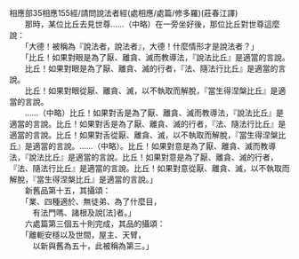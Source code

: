 相應部35相應155經/請問說法者經(處相應/處篇/修多羅)(莊春江譯)   
　　那時，某位比丘去見世尊……（中略）在一旁坐好後，那位比丘對世尊這麼說：   
　　「大德！被稱為『說法者，說法者』，大德！什麼情形才是說法者？」   
　　「比丘！如果對眼是為了厭、離貪、滅而教導法，『說法比丘』是適當的言說。   
　　比丘！如果對眼是為了厭、離貪、滅的行者，『法、隨法行比丘』是適當的言說。   
　　比丘！如果對眼從厭、離貪、滅，以不執取而解脫，『當生得涅槃比丘』是適當的言說。   
　　……（中略）比丘！如果對舌是為了厭、離貪、滅而教導法，『說法比丘』是適當的言說。比丘！如果對舌是為了厭、離貪、滅的行者，『法、隨法行比丘』是適當的言說。比丘！如果對舌從厭、離貪、滅，以不執取而解脫，『當生得涅槃比丘』是適當的言說。……（中略）。比丘！如果對意是為了厭、離貪、滅而教導法，『說法比丘』是適當的言說。比丘！如果對意是為了厭、離貪、滅的行者，『法、隨法行比丘』是適當的言說。比丘！如果對意從厭、離貪、滅，以不執取而解脫，『當生得涅槃比丘』是適當的言說。」   
　　新舊品第十五，其攝頌：   
　　「業、四種適於、無徒弟、為了什麼目，   
　　　有法門嗎、諸根及說[法]者。」   
　　六處篇第三個五十則完成，其品的攝頌：   
　　「離軛安穩以及世間，屋主、天臂，   
　　　以新與舊為五十，此被稱為第三。」    

